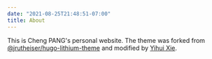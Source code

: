 ```yaml
---
date: "2021-08-25T21:48:51-07:00"
title: About
---
```


This is Cheng PANG's personal website. The theme was forked from [@jrutheiser/hugo-lithium-theme](https://github.com/jrutheiser/hugo-lithium-theme) and modified by [Yihui Xie](https://github.com/yihui/hugo-lithium).
